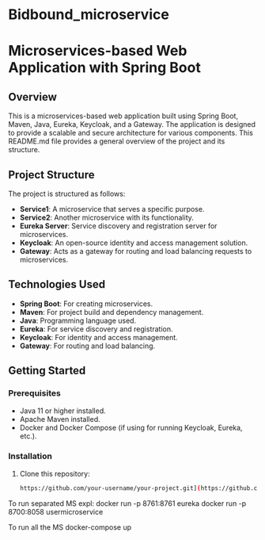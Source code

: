 # Bidbound_microservice
# Microservices-based Web Application with Spring Boot

## Overview

This is a microservices-based web application built using Spring Boot, Maven, Java, Eureka, Keycloak, and a Gateway. The application is designed to provide a scalable and secure architecture for various components. This README.md file provides a general overview of the project and its structure.

## Project Structure

The project is structured as follows:

- **Service1**: A microservice that serves a specific purpose.
- **Service2**: Another microservice with its functionality.
- **Eureka Server**: Service discovery and registration server for microservices.
- **Keycloak**: An open-source identity and access management solution.
- **Gateway**: Acts as a gateway for routing and load balancing requests to microservices.

## Technologies Used

- **Spring Boot**: For creating microservices.
- **Maven**: For project build and dependency management.
- **Java**: Programming language used.
- **Eureka**: For service discovery and registration.
- **Keycloak**: For identity and access management.
- **Gateway**: For routing and load balancing.

## Getting Started

### Prerequisites

- Java 11 or higher installed.
- Apache Maven installed.
- Docker and Docker Compose (if using for running Keycloak, Eureka, etc.).

### Installation

1. Clone this repository:

   ```bash
   https://github.com/your-username/your-project.git](https://github.com/raed717/Bidbound_microservice.git

To run separated MS expl: 
docker run -p 8761:8761 eureka
docker run -p 8700:8058 usermicroservice

To run all the MS
docker-compose up
